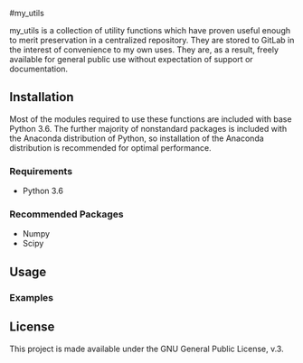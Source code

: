 #my_utils

my_utils is a collection of utility functions which have proven useful enough
to merit preservation in a centralized repository. They are stored to GitLab
in the interest of convenience to my own uses. They are, as a result, freely
available for general public use without expectation of support or documentation.

## Installation

Most of the modules required to use these functions are included with base 
Python 3.6. The further majority of nonstandard packages is included with the
Anaconda distribution of Python, so installation of the Anaconda distribution
is recommended for optimal performance.

### Requirements
* Python 3.6

### Recommended Packages
* Numpy
* Scipy

## Usage

### Examples

## License

This project is made available under the GNU General Public License, v.3.